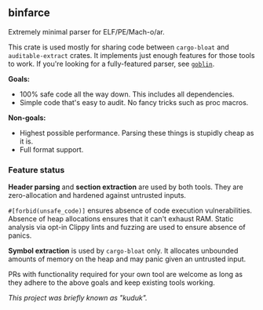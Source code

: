 ## binfarce

Extremely minimal parser for ELF/PE/Mach-o/ar.

This crate is used mostly for sharing code between `cargo-bloat` and `auditable-extract` crates. It implements just enough features for those tools to work. If you're looking for a fully-featured parser, see [`goblin`](https://crates.io/crates/goblin).

**Goals:**

 - 100% safe code all the way down. This includes all dependencies.
 - Simple code that's easy to audit. No fancy tricks such as proc macros.

**Non-goals:**

 - Highest possible performance. Parsing these things is stupidly cheap as it is.
 - Full format support.

### Feature status

**Header parsing** and **section extraction** are used by both tools. They are zero-allocation and hardened against untrusted inputs. 

`#[forbid(unsafe_code)]` ensures absence of code execution vulnerabilities. Absence of heap allocations ensures that it can't exhaust RAM. Static analysis via opt-in Clippy lints and fuzzing are used to ensure absence of panics.

**Symbol extraction** is used by `cargo-bloat` only. It allocates unbounded amounts of memory on the heap and may panic given an untrusted input.

PRs with functionality required for your own tool are welcome as long as they adhere to the above goals and keep existing tools working.

_This project was briefly known as "kuduk"._
